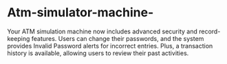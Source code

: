 # Atm-simulator-machine-
Your ATM simulation machine now includes advanced security and record-keeping features. Users can change their passwords, and the system provides Invalid Password alerts for incorrect entries. Plus, a  transaction history is available, allowing users to review their past activities.

